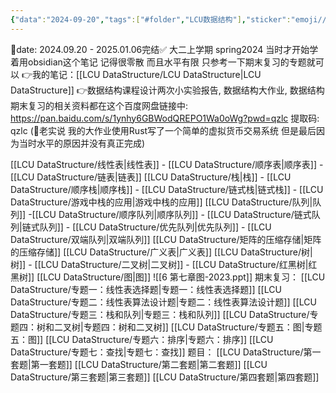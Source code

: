 ```yaml
---
{"data":"2024-09-20","tags":["#folder","LCU数据结构"],"sticker":"emoji//1f3d7-fe0f","dg-publish":true,"comments":"false","permalink":"/LCU DataStructure/LCU DataStructure/","dgPassFrontmatter":true,"noteIcon":"","created":"2024-09-22T17:16:56.309+08:00","updated":"2025-07-31T18:48:12.405+08:00"}
---
```



📅date: 2024.09.20 - 2025.01.06完结✅
大二上学期 spring2024
当时才开始学着用obsidian这个笔记 记得很零散 而且水平有限
只参考一下期末复习的专题就可以
👉我的笔记：[[LCU DataStructure/LCU DataStructure\|LCU DataStructure]]
👉数据结构课程设计两次小实验报告, 数据结构大作业, 数据结构期末复习的相关资料都在这个百度网盘链接中:  https://pan.baidu.com/s/1ynhy6GBWodQREPO1Wa0oWg?pwd=qzlc 提取码: qzlc 
(🤣老实说 我的大作业使用Rust写了一个简单的虚拟货币交易系统 但是最后因为当时水平的原因并没有真正完成)

[[LCU DataStructure/线性表\|线性表]]
	- [[LCU DataStructure/顺序表\|顺序表]]
	- [[LCU DataStructure/链表\|链表]]
[[LCU DataStructure/栈\|栈]]
	- [[LCU DataStructure/顺序栈\|顺序栈]]
	- [[LCU DataStructure/链式栈\|链式栈]]
	- [[LCU DataStructure/游戏中栈的应用\|游戏中栈的应用]]
[[LCU DataStructure/队列\|队列]]
	-[[LCU DataStructure/顺序队列\|顺序队列]]
	- [[LCU DataStructure/链式队列\|链式队列]]
	- [[LCU DataStructure/优先队列\|优先队列]]
	- [[LCU DataStructure/双端队列\|双端队列]]
[[LCU DataStructure/矩阵的压缩存储\|矩阵的压缩存储]]
[[LCU DataStructure/广义表\|广义表]]
[[LCU DataStructure/树\|树]]
	- [[LCU DataStructure/二叉树\|二叉树]]
	- [[LCU DataStructure/红黑树\|红黑树]]
[[LCU DataStructure/图\|图]]
	![[6 第七章图-2023.ppt]]
期末复习：
	[[LCU DataStructure/专题一：线性表选择题\|专题一：线性表选择题]]
	[[LCU DataStructure/专题二：线性表算法设计题\|专题二：线性表算法设计题]]
	[[LCU DataStructure/专题三：栈和队列\|专题三：栈和队列]]
	[[LCU DataStructure/专题四：树和二叉树\|专题四：树和二叉树]]
	[[LCU DataStructure/专题五：图\|专题五：图]]
	[[LCU DataStructure/专题六：排序\|专题六：排序]]
	[[LCU DataStructure/专题七：查找\|专题七：查找]]
题目：
	[[LCU DataStructure/第一套题\|第一套题]]
	[[LCU DataStructure/第二套题\|第二套题]]
	[[LCU DataStructure/第三套题\|第三套题]]
	[[LCU DataStructure/第四套题\|第四套题]]
